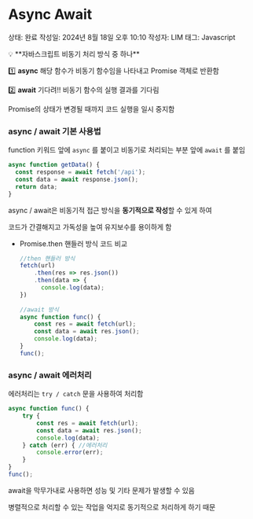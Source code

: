 # Async Await

상태: 완료
작성일: 2024년 8월 18일 오후 10:10
작성자: LIM 
태그: Javascript

<aside>
💡 **자바스크립트 비동기 처리 방식 중 하나**

1️⃣ **async** 해당 함수가 비동기 함수임을 나타내고 Promise 객체로 반환함

2️⃣ **await** 기다려!! 비동기 함수의 실행 결과를 기다림

Promise의 상태가 변경될 때까지 코드 실행을 일시 중지함

</aside>

### async / await 기본 사용법

function 키워드 앞에 `async` 를 붙이고 비동기로 처리되는 부분 앞에 `await` 를 붙임

```jsx
async function getData() {
  const response = await fetch('/api');
  const data = await response.json();
  return data;
}
```

async / await은 비동기적 접근 방식을 **동기적으로 작성**할 수 있게 하여

코드가 간결해지고 가독성을 높여 유지보수를 용이하게 함

- Promise.then 핸들러 방식 코드 비교
    
    ```jsx
    //then 핸들러 방식
    fetch(url)
        .then(res => res.json())
        .then(data => {
          console.log(data);
    })
        
    //await 방식
    async function func() {
        const res = await fetch(url); 
        const data = await res.json();
        console.log(data);
    }
    func();
    ```
    

### async / await 에러처리

에러처리는 `try / catch` 문을 사용하여 처리함

```jsx
async function func() {
    try {
        const res = await fetch(url);
        const data = await res.json(); 
        console.log(data);
    } catch (err) { //에러처리
        console.error(err);
    }
}
func();
```

await을 막무가내로 사용하면 성능 및 기타 문제가 발생할 수 있음

병렬적으로 처리할 수 있는 작업을 억지로 동기적으로 처리하게 하기 때문